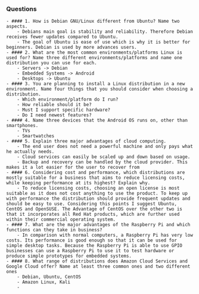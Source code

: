 ### Questions
	- #### 1. How is Debian GNU/Linux different from Ubuntu? Name two aspects.
		- Debians main goal is stability and reliability. Therefore Debian receives fewer updates compared to Ubuntu.
		- The goal of Ubuntu is ease of use which is why it is better for beginners. Debian is used by more advances users.
	- #### 2. What are the most common environments/platforms Linux is used for? Name three different environments/platforms and name one distribution you can use for each.
		- Servers -> Debian
		- Embedded Systems -> Android
		- Desktops -> Ubuntu
	- #### 3. You are planning to install a Linux distribution in a new environment. Name four things that you should consider when choosing a distribution.
		- Which environment/platform do I run?
		- How reliable should it be?
		- Must I support specific hardware?
		- Do I need newest features?
	- #### 4. Name three devices that the Android OS runs on, other than smartphones.
		- TVs
		- Smartwatches
	- #### 5. Explain three major advantages of cloud computing.
		- The end user does not need a powerful machine and only pays what he actually needs.
		- Cloud services can easily be scaled up and down based on usage.
		- Backup and recovery can be handled by the cloud provider. This makes it a lot easier for the user to recover from
	- #### 6. Considering cost and performance, which distributions are mostly suitable for a business that aims to reduce licensing costs, while keeping performance at its highest? Explain why.
		- To reduce licensing costs, choosing an open license is most suitable as it does not cost anything to use the product. To keep up with performance the distribution should provide frequent updates and should be easy to use. Considering this points I suggest Ubuntu, CentOS and OpenSUSE. The Advantage of CentOS over the other two is that it incorporates all Red Hat products, which are further used within their commercial operating system.
	- #### 7. What are the major advantages of the Raspberry Pi and which functions can they take in business?
		- In comparison with normal computers, a Raspberry Pi has very low costs. Its performance is good enough so that it can be used for simple desktop tasks. Because the Raspberry Pi is able to use GPIO businesses can use a Raspberry Pi to use it to test hardware or produce simple prototypes for embedded systems.
	- #### 8. What range of distributions does Amazon Cloud Services and Google Cloud offer? Name at least three common ones and two different ones
		- Debian, Ubuntu, CentOS
		- Amazon Linux, Kali
		-